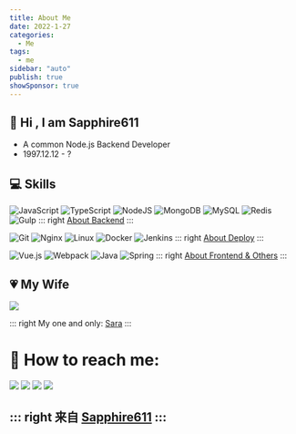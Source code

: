 ```yaml
---
title: About Me
date: 2022-1-27
categories:
  - Me
tags:
  - me
sidebar: "auto"
publish: true
showSponsor: true
---
```


## 👋  Hi , I am Sapphire611  

- A common Node.js Backend Developer
- 1997.12.12 - ?
## 💻 Skills

![JavaScript](https://img.shields.io/badge/javascript-%23323330.svg?style=for-the-badge&logo=javascript&logoColor=%23F7DF1E)
![TypeScript](https://img.shields.io/badge/typescript-%23007ACC.svg?style=for-the-badge&logo=typescript&logoColor=white)
![NodeJS](https://img.shields.io/badge/node.js-6DA55F?style=for-the-badge&logo=node.js&logoColor=white)
![MongoDB](https://img.shields.io/badge/MongoDB-%234ea94b.svg?style=for-the-badge&logo=mongodb&logoColor=white)
![MySQL](https://img.shields.io/badge/mysql-%2300f.svg?style=for-the-badge&logo=mysql&logoColor=white)
![Redis](https://img.shields.io/badge/redis-%23DD0031.svg?style=for-the-badge&logo=redis&logoColor=white)
![Gulp](https://img.shields.io/badge/GULP-%23CF4647.svg?style=for-the-badge&logo=gulp&logoColor=white)
::: right
[About Backend](#) 
:::

![Git](https://img.shields.io/badge/git-%23F05033.svg?style=for-the-badge&logo=git&logoColor=white)
![Nginx](https://img.shields.io/badge/nginx-%23009639.svg?style=for-the-badge&logo=nginx&logoColor=white)
![Linux](https://img.shields.io/badge/Linux-FCC624?style=for-the-badge&logo=linux&logoColor=black)
![Docker](https://img.shields.io/badge/docker-%230db7ed.svg?style=for-the-badge&logo=docker&logoColor=white)
![Jenkins](https://img.shields.io/badge/jenkins-%232C5263.svg?style=for-the-badge&logo=jenkins&logoColor=white)
::: right
[About Deploy](#) 
:::

![Vue.js](https://img.shields.io/badge/vuejs-%2335495e.svg?style=for-the-badge&logo=vuedotjs&logoColor=%234FC08D)
![Webpack](https://img.shields.io/badge/webpack-%238DD6F9.svg?style=for-the-badge&logo=webpack&logoColor=black)
![Java](https://img.shields.io/badge/java-%23ED8B00.svg?style=for-the-badge&logo=java&logoColor=white)
![Spring](https://img.shields.io/badge/spring-%236DB33F.svg?style=for-the-badge&logo=spring&logoColor=white)
::: right
[About Frontend & Others](#) 
:::

## 💗 My Wife

<img style="border:2;" src="/img/psc.jpeg">

::: right
My one and only: [Sara](#) 
:::


<h1> 💬 How to reach me:</h1>
<a href="mailto:liuliyi611@gmail.com?Subject=Title" target="_top"><img src="https://img.shields.io/badge/Email-liuliyi611@gmail.com-9400D3?style=flat-square&logo=gmail" lazyload></a>
<img src="https://img.shields.io/badge/Wechat : liuliyi611-00bc12?logo=wechat" lazyload>
<a href="https://sapphire611.github.io/"><img src="https://img.shields.io/badge/Sapphire611.github.io-276DC3?logo=google-chrome" lazyload></a>
<a href="https://github.com/Sapphire611"><img src="https://img.shields.io/badge/Sapphire611-blue?style=flat-square&logo=github" lazyload></a>
<br/>

::: right
来自 [Sapphire611](http://www.sapphire611.com)
:::
---

<!-- <a target="_blank" rel="noopener external nofollow noreferrer" href="https://github.com/sapphire611">
<img height="180em" src="https://github-readme-stats.vercel.app/api?username=sapphire611&theme=buefy&show_icons=true" lazyload/>
<img height="180em" src="https://github-readme-stats.vercel.app/api/top-langs/?username=sapphire611&theme=buefy&layout=compact" lazyload/>
</a> -->


